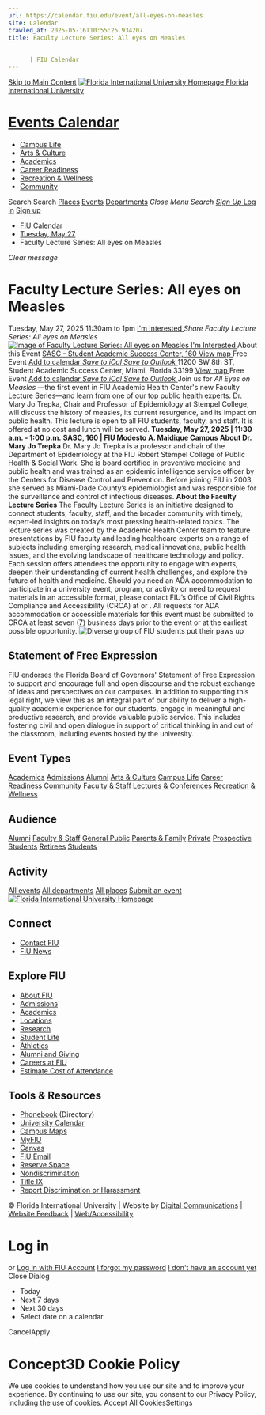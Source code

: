 ```yaml
---
url: https://calendar.fiu.edu/event/all-eyes-on-measles
site: Calendar
crawled_at: 2025-05-16T10:55:25.934207
title: Faculty Lecture Series: All eyes on Measles
    
    
      | FIU Calendar
---
```


[Skip to Main Content](https://calendar.fiu.edu/event/all-eyes-on-measles#main-content)
[![Florida International University Homepage](https://digicdn.fiu.edu/core/_assets/images/logo-top.png) Florida International University](https://www.fiu.edu)
# [Events Calendar ](https://calendar.fiu.edu/)
  * [Campus Life](https://calendar.fiu.edu/calendar?event_types%5B%5D=127595)
  * [Arts & Culture](https://calendar.fiu.edu/calendar?event_types%5B%5D=127590)
  * [Academics](https://calendar.fiu.edu/calendar?event_types%5B%5D=127582)
  * [Career Readiness](https://calendar.fiu.edu/calendar?event_types%5B%5D=127584)
  * [Recreation & Wellness](https://calendar.fiu.edu/calendar?event_types%5B%5D=127603)
  * [Community](https://calendar.fiu.edu/calendar?event_types%5B%5D=127601)


Search Search
[Places](https://calendar.fiu.edu/search/places) [Events](https://calendar.fiu.edu/calendar) [Departments](https://calendar.fiu.edu/search/departments)
_Close Menu_
_Search_ [ _Sign Up_ ](https://calendar.fiu.edu/signup)
[Log in](https://calendar.fiu.edu/auth/shib_login?previous_url=https%3A%2F%2Fcalendar.fiu.edu%2Fevent%2Fall-eyes-on-measles) [Sign up](https://calendar.fiu.edu/signup)
  * [FIU Calendar](https://calendar.fiu.edu/)
  * [Tuesday, May 27](https://calendar.fiu.edu/calendar/day/2025/5/27)
  * Faculty Lecture Series: All eyes on Measles


_Clear message_
# Faculty Lecture Series: All eyes on Measles
Tuesday, May 27, 2025 11:30am to 1pm 
[ I'm Interested ](https://calendar.fiu.edu/event/49578577608805/confirm?return=https%3A%2F%2Fcalendar.fiu.edu%2Fevent%2Fall-eyes-on-measles)
_Share Faculty Lecture Series: All eyes on Measles_
[ ![Image of Faculty Lecture Series: All eyes on Measles](https://localist-images.azureedge.net/photos/631297/card/5c54147fcc6f65c12d66c6269e57eb46a2e146e2.jpg) ](https://calendar.fiu.edu/photo/631297)
[ I'm Interested ](https://calendar.fiu.edu/event/49578577608805/confirm?return=https%3A%2F%2Fcalendar.fiu.edu%2Fevent%2Fall-eyes-on-measles)
About this Event
[ SASC - Student Academic Success Center, 160 ](https://calendar.fiu.edu/sasc) [View map ](https://calendar.fiu.edu/event/all-eyes-on-measles#about_map) Free Event
[Add to calendar ](https://calendar.fiu.edu/event/all-eyes-on-measles)
[ _Save to iCal_ ](https://calendar.fiu.edu/event/all-eyes-on-measles.ics "Save to iCal") [ _Save to Outlook_ ](https://calendar.fiu.edu/event/all-eyes-on-measles.ics "Save to Outlook")
11200 SW 8th ST, Student Academic Success Center, Miami, Florida 33199
[View map ](https://calendar.fiu.edu/event/all-eyes-on-measles#about_map) Free Event
[Add to calendar ](https://calendar.fiu.edu/event/all-eyes-on-measles)
[ _Save to iCal_ ](https://calendar.fiu.edu/event/all-eyes-on-measles.ics "Save to iCal") [ _Save to Outlook_ ](https://calendar.fiu.edu/event/all-eyes-on-measles.ics "Save to Outlook")
Join us for _All Eyes on Measles_ —the first event in FIU Academic Health Center's new Faculty Lecture Series—and learn from one of our top public health experts. Dr. Mary Jo Trepka, Chair and Professor of Epidemiology at Stempel College, will discuss the history of measles, its current resurgence, and its impact on public health.
This lecture is open to all FIU students, faculty, and staff. It is offered at no cost and lunch will be served. 
**Tuesday, May 27, 2025 | 11:30 a.m. - 1:00 p.m.**
**SASC, 160 | FIU Modesto A. Maidique Campus**
**About Dr. Mary Jo Trepka**
Dr. Mary Jo Trepka is a professor and chair of the Department of Epidemiology at the FIU Robert Stempel College of Public Health & Social Work. She is board certified in preventive medicine and public health and was trained as an epidemic intelligence service officer by the Centers for Disease Control and Prevention. Before joining FIU in 2003, she served as Miami-Dade County’s epidemiologist and was responsible for the surveillance and control of infectious diseases.
**About the Faculty Lecture Series**
The Faculty Lecture Series is an initiative designed to connect students, faculty, staff, and the broader community with timely, expert-led insights on today’s most pressing health-related topics. The lecture series was created by the Academic Health Center team to feature presentations by FIU faculty and leading healthcare experts on a range of subjects including emerging research, medical innovations, public health issues, and the evolving landscape of healthcare technology and policy. Each session offers attendees the opportunity to engage with experts, deepen their understanding of current health challenges, and explore the future of health and medicine. 
Should you need an ADA accommodation to participate in a university event, program, or activity or need to request materials in an accessible format, please contact FIU’s Office of Civil Rights Compliance and Accessibility (CRCA) at or . All requests for ADA accommodation or accessible materials for this event must be submitted to CRCA at least seven (7) business days prior to the event or at the earliest possible opportunity. 
![Diverse group of FIU students put their paws up](https://www.fiu.edu/_assets/images/thumbnail-students-paw.jpg)
## Statement of Free Expression
FIU endorses the Florida Board of Governors' Statement of Free Expression to support and encourage full and open discourse and the robust exchange of ideas and perspectives on our campuses. In addition to supporting this legal right, we view this as an integral part of our ability to deliver a high-quality academic experience for our students, engage in meaningful and productive research, and provide valuable public service. This includes fostering civil and open dialogue in support of critical thinking in and out of the classroom, including events hosted by the university.
## Event Types
[Academics](https://calendar.fiu.edu/calendar?event_types%5B%5D=127582)
[Admissions](https://calendar.fiu.edu/calendar?event_types%5B%5D=127583)
[Alumni](https://calendar.fiu.edu/calendar?event_types%5B%5D=127589)
[Arts & Culture](https://calendar.fiu.edu/calendar?event_types%5B%5D=127590)
[Campus Life](https://calendar.fiu.edu/calendar?event_types%5B%5D=127595)
[Career Readiness](https://calendar.fiu.edu/calendar?event_types%5B%5D=127584)
[Community](https://calendar.fiu.edu/calendar?event_types%5B%5D=127601)
[Faculty & Staff](https://calendar.fiu.edu/calendar?event_types%5B%5D=127602)
[Lectures & Conferences](https://calendar.fiu.edu/calendar?event_types%5B%5D=127587)
[Recreation & Wellness](https://calendar.fiu.edu/calendar?event_types%5B%5D=127603)
## Audience
[Alumni](https://calendar.fiu.edu/calendar?event_types%5B%5D=121721)
[Faculty & Staff](https://calendar.fiu.edu/calendar?event_types%5B%5D=121720)
[General Public](https://calendar.fiu.edu/calendar?event_types%5B%5D=121722)
[Parents & Family](https://calendar.fiu.edu/calendar?event_types%5B%5D=36918157286658)
[Private](https://calendar.fiu.edu/calendar?event_types%5B%5D=129753)
[Prospective Students](https://calendar.fiu.edu/calendar?event_types%5B%5D=121723)
[Retirees](https://calendar.fiu.edu/calendar?event_types%5B%5D=37290279036119)
[Students](https://calendar.fiu.edu/calendar?event_types%5B%5D=121719)
## Activity
[All events](https://calendar.fiu.edu/search?what=events)
[All departments](https://calendar.fiu.edu/search/departments)
[All places](https://calendar.fiu.edu/search?what=places)
[Submit an event](https://calendar.fiu.edu/admin/events/new/basic-information)
[ ![Florida International University Homepage](https://digicdn.fiu.edu/core/_assets/images/footer-logo.svg) ](https://www.fiu.edu/)
## Connect
  * [Contact FIU](https://www.fiu.edu/about/contact-us/index.html)
  * [FIU News](https://news.fiu.edu/)


## Explore FIU
  * [About FIU](https://www.fiu.edu/about/index.html)
  * [Admissions](https://www.fiu.edu/admissions/index.html)
  * [Academics](https://www.fiu.edu/academics/index.html)
  * [Locations](https://www.fiu.edu/locations/index.html)
  * [Research](https://www.fiu.edu/research/index.html)
  * [Student Life](https://www.fiu.edu/student-life/index.html)
  * [Athletics](https://www.fiu.edu/athletics/index.html)
  * [Alumni and Giving](https://www.fiu.edu/alumni-and-giving/index.html)
  * [Careers at FIU](https://hr.fiu.edu/careers/)
  * [Estimate Cost of Attendance](https://onestop.fiu.edu/finances/estimate-your-costs/)


## Tools & Resources
  * [Phonebook](https://phonebook.fiu.edu) (Directory)
  * [University Calendar](https://calendar.fiu.edu/)
  * [Campus Maps](https://campusmaps.fiu.edu/)
  * [MyFIU](https://my.fiu.edu/)
  * [Canvas](https://canvas.fiu.edu)
  * [FIU Email](http://mail.fiu.edu/)
  * [Reserve Space](https://reservespace.fiu.edu/make-reservation/)
  * [Nondiscrimination](https://ace.fiu.edu/civil-rights-and-accessibility/harassment-and-discrimination/)
  * [Title IX](https://ace.fiu.edu/title-ix/)
  * [Report Discrimination or Harassment](https://report.fiu.edu/)


© Florida International University  | Website by [Digital Communications](https://stratcomm.fiu.edu/digital-print/websites/) | [Website Feedback](https://webforms.fiu.edu/view.php?id=370774&element_5=https://calendar.fiu.edu/https://calendar.fiu.edu/) | [Web/Accessibility](https://accessibility.fiu.edu/)
# Log in
or
[Log in with FIU Account](https://calendar.fiu.edu/auth/shib_login?previous_url=https%3A%2F%2Fcalendar.fiu.edu%2Fevent%2Fall-eyes-on-measles)
[I forgot my password](https://calendar.fiu.edu/auth/forgot) [I don't have an account yet](https://calendar.fiu.edu/signup)
Close Dialog
  * Today
  * Next 7 days
  * Next 30 days
  * Select date on a calendar


CancelApply
# Concept3D Cookie Policy
We use cookies to understand how you use our site and to improve your experience. By continuing to use our site, you consent to our Privacy Policy, including the use of cookies. 
Accept All CookiesSettings

